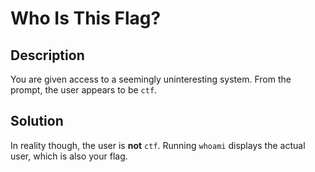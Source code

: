 # Who Is This Flag?

## Description

You are given access to a seemingly uninteresting system.
From the prompt, the user appears to be `ctf`.

## Solution

In reality though, the user is **not** `ctf`.
Running `whoami` displays the actual user, which is also your flag.
